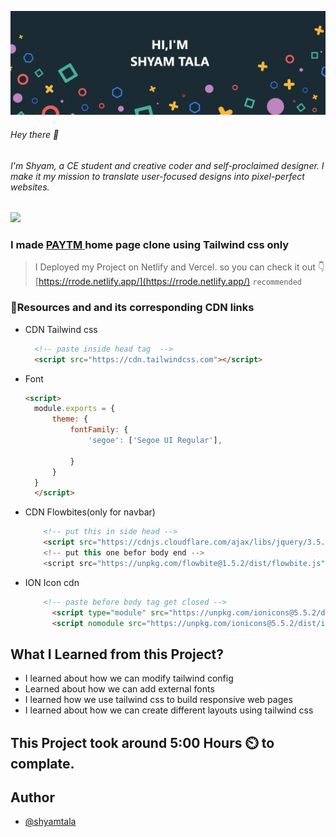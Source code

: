 ![](./screenshot/2.png)

###### Hey there 👋
###### I'm Shyam, a CE student and creative coder and self-proclaimed designer. I make it my mission to translate user-focused designs into pixel-perfect websites.


![](./screenshot/1.png)


### I made [PAYTM ](https://paytm.com/) home page clone using Tailwind css only

>I Deployed my Project on Netlify and Vercel. so you can check it out 👇
<br> [https://rrode.netlify.app/](https://rrode.netlify.app/) `recommended`

### 📌Resources and and its corresponding CDN links

- CDN Tailwind css
  ```html
    <!-- paste inside head tag  -->
    <script src="https://cdn.tailwindcss.com"></script>

  ```

- Font 
  ```html
  <script>
    module.exports = {
        theme: {
            fontFamily: {
                'segoe': ['Segoe UI Regular'],

            }
        }
    }
    </script> 
    ```

- CDN Flowbites(only for navbar) 
    ```html
        <!-- put this in side head -->
        <script src="https://cdnjs.cloudflare.com/ajax/libs/jquery/3.5.1/jquery.min.js"></scrip>
        <!-- put this one befor body end -->
        <script src="https://unpkg.com/flowbite@1.5.2/dist/flowbite.js"></script>

    ```
- ION Icon cdn
    ```html
        <!-- paste before body tag get closed -->
          <script type="module" src="https://unpkg.com/ionicons@5.5.2/dist/ionicons/ionicons.esm.js"></script>
          <script nomodule src="https://unpkg.com/ionicons@5.5.2/dist/ionicons/ionicons.js"></script>

    ```



## What I Learned from this Project?

- I learned about how we can modify tailwind config
- Learned about how  we can add external fonts 
- I learned how we use tailwind css to build responsive web pages
- I learned about how we can create different layouts using tailwind css


## This Project took around 5:00 Hours ⏲️ to complate.

## Author

- [@shyamtala](https://github.com/shyamtala003)

